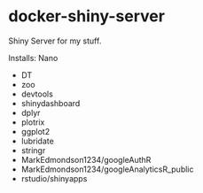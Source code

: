 # docker-shiny-server
Shiny Server for my stuff.

Installs:
Nano

* DT
* zoo
* devtools
* shinydashboard
* dplyr
* plotrix
* ggplot2
* lubridate
* stringr
* MarkEdmondson1234/googleAuthR
* MarkEdmondson1234/googleAnalyticsR_public
* rstudio/shinyapps

